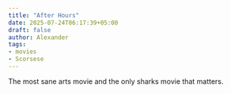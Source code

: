```yaml
---
title: "After Hours"
date: 2025-07-24T06:17:39+05:00
draft: false
author: Alexander
tags:
- movies
- Scorsese
---
```


The most sane arts movie and the only sharks movie that matters.
